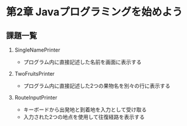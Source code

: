 # 第2章 Javaプログラミングを始めよう

## 課題一覧

1. SingleNamePrinter
   - プログラム内に直接記述した名前を画面に表示する

2. TwoFruitsPrinter
   - プログラム内に直接記述した2つの果物名を別々の行に表示する

3. RouteInputPrinter
   - キーボードから出発地と到着地を入力として受け取る
   - 入力された2つの地点を使用して往復経路を表示する
